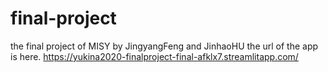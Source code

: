 # final-project
the final project of MISY by JingyangFeng and JinhaoHU
the url of the app is here.
https://yukina2020-finalproject-final-afklx7.streamlitapp.com/